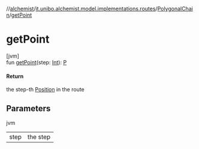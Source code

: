 //[alchemist](../../../index.md)/[it.unibo.alchemist.model.implementations.routes](../index.md)/[PolygonalChain](index.md)/[getPoint](get-point.md)

# getPoint

[jvm]\
fun [getPoint](get-point.md)(step: [Int](https://kotlinlang.org/api/latest/jvm/stdlib/kotlin/-int/index.html)): [P](../../it.unibo.alchemist.model.implementations.movestrategies.speed/-constant-speed/index.md)

#### Return

the step-th [Position](../../it.unibo.alchemist.model.interfaces/-position/index.md) in the route

## Parameters

jvm

| | |
|---|---|
| step | the step |

